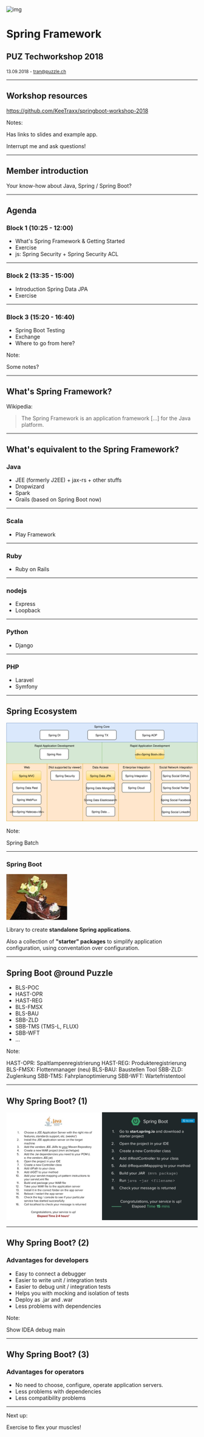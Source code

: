 ![img](https://upload.wikimedia.org/wikipedia/en/thumb/2/20/Pivotal_Java_Spring_Logo.png/180px-Pivotal_Java_Spring_Logo.png)

# Spring Framework

## PUZ Techworkshop 2018

<small>13.09.2018 - tran@puzzle.ch</small>

<!-- .slide: class="master01" -->

---

## Workshop resources

https://github.com/KeeTraxx/springboot-workshop-2018

Notes:

Has links to slides and example app.

Interrupt me and ask questions!

---

## Member introduction

Your know-how about Java, Spring / Spring Boot?

---

## Agenda

### Block 1 (10:25 - 12:00)

* What's Spring Framework & Getting Started
* Exercise
* js: Spring Security + Spring Security ACL

<!-- .slide: class="master01" -->

----

### Block 2 (13:35 - 15:00)

* Introduction Spring Data JPA
* Exercise

<!-- .slide: class="master02" -->

----

### Block 3 (15:20 - 16:40)

* Spring Boot Testing
* Exchange
* Where to go from here?

Note:

Some notes?

<!-- .slide: class="master03" -->

---

## What's Spring Framework?

Wikipedia:

> The Spring Framework is an application framework [...] for the Java platform.

---

## What's equivalent to the Spring Framework?

### Java

* JEE (formerly J2EE) + jax-rs + other stuffs
* Dropwizard
* Spark
* Grails (based on Spring Boot now)

----

### Scala

* Play Framework

----

### Ruby

* Ruby on Rails

----

### nodejs

* Express
* Loopback

----

### Python

* Django

----

### PHP

* Laravel
* Symfony

---

## Spring Ecosystem

![Desu](images/spring_ecosystem.svg)

Note:

Spring Batch

---

### Spring Boot

![Spring Boot](images/spring_boot.jpg)

Library to create **standalone Spring applications**.

Also a collection of **"starter" packages** to simplify application configuration, using conventation over configuration.

---

## Spring Boot @round Puzzle

* BLS-POC
* HAST-OPR
* HAST-REG
* BLS-FMSX
* BLS-BAU
* SBB-ZLD
* SBB-TMS (TMS-L, FLUX)
* SBB-WFT
* ...

Note:

HAST-OPR: Spaltlampenregistrierung
HAST-REG: Produkteregistrierung
BLS-FMSX: Flottenmanager (neu)
BLS-BAU: Baustellen Tool
SBB-ZLD: Zuglenkung
SBB-TMS: Fahrplanoptimierung
SBB-WFT: Wartefristentool

---

## Why Spring Boot? (1)

![Spring vs JEE](images/spring_vs_jee.png)

---

## Why Spring Boot? (2)

### Advantages for developers

* Easy to connect a debugger
* Easier to write unit / integration tests
* Easier to debug unit / integration tests
* Helps you with mocking and isolation of tests
* Deploy as .jar and .war
* Less problems with dependencies

Note:

Show IDEA debug main

---

## Why Spring Boot? (3)

### Advantages for operators

* No need to choose, configure, operate application servers.
* Less problems with dependencies
* Less compatibility problems

---

Next up:

Exercise to flex your muscles!